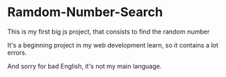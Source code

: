 # Ramdom-Number-Search
This is my first big js project, that consists to find the random number

It's a beginning project in my web development learn, so it contains a lot errors.

And sorry for bad English, it's not my main language.

